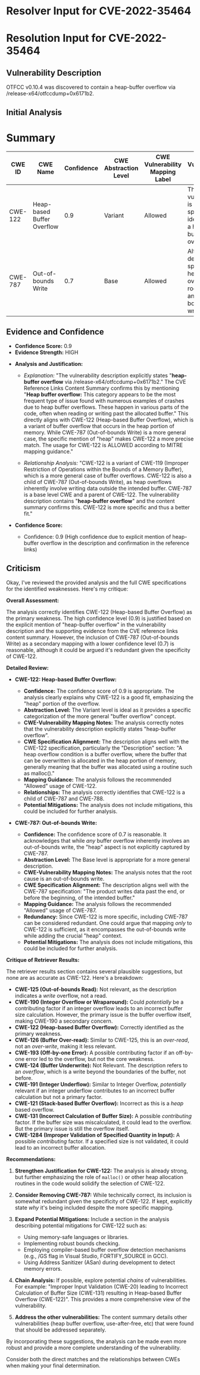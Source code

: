 # Resolver Input for CVE-2022-35464

# Resolution Input for CVE-2022-35464

## Vulnerability Description
OTFCC v0.10.4 was discovered to contain a heap-buffer overflow via /release-x64/otfccdump+0x6171b2.

## Initial Analysis
# Summary
| CWE ID | CWE Name | Confidence | CWE Abstraction Level | CWE Vulnerability Mapping Label | CWE-Vulnerability Mapping Notes |
|---|---|---|---|---|---|
| CWE-122 | Heap-based Buffer Overflow | 0.9 | Variant | Allowed | The vulnerability is specifically identified as a heap-buffer overflow. |
| CWE-787 | Out-of-bounds Write | 0.7 | Base | Allowed | Although the description specifies heap overflow, the root cause is an out-of-bounds write. |

## Evidence and Confidence

*   **Confidence Score:** 0.9
*   **Evidence Strength:** HIGH

- **Analysis and Justification:**  
  - *Explanation:* "The vulnerability description explicitly states "**heap-buffer overflow** via /release-x64/otfccdump+0x6171b2." The CVE Reference Links Content Summary confirms this by mentioning "**Heap buffer overflow:** This category appears to be the most frequent type of issue found with numerous examples of crashes due to heap buffer overflows. These happen in various parts of the code, often when reading or writing past the allocated buffer." This directly aligns with CWE-122 (Heap-based Buffer Overflow), which is a variant of buffer overflow that occurs in the heap portion of memory. While CWE-787 (Out-of-bounds Write) is a more general case, the specific mention of "heap" makes CWE-122 a more precise match. The usage for CWE-122 is ALLOWED according to MITRE mapping guidance."
  
  - *Relationship Analysis:* "CWE-122 is a variant of CWE-119 (Improper Restriction of Operations within the Bounds of a Memory Buffer), which is a more general case of buffer overflows. CWE-122 is also a child of CWE-787 (Out-of-bounds Write), as heap overflows inherently involve writing data outside the intended buffer. CWE-787 is a base level CWE and a parent of CWE-122. The vulnerability description contains "**heap-buffer overflow**" and the content summary confirms this. CWE-122 is more specific and thus a better fit."

- **Confidence Score:**  
  - Confidence: 0.9 (High confidence due to explicit mention of heap-buffer overflow in the description and confirmation in the reference links)

## Criticism
Okay, I've reviewed the provided analysis and the full CWE specifications for the identified weaknesses. Here's my critique:

**Overall Assessment:**

The analysis correctly identifies CWE-122 (Heap-based Buffer Overflow) as the primary weakness. The high confidence level (0.9) is justified based on the explicit mention of "heap-buffer overflow" in the vulnerability description and the supporting evidence from the CVE reference links content summary. However, the inclusion of CWE-787 (Out-of-bounds Write) as a secondary mapping with a lower confidence level (0.7) is reasonable, although it could be argued it's redundant given the specificity of CWE-122.

**Detailed Review:**

*   **CWE-122: Heap-based Buffer Overflow:**

    *   **Confidence:** The confidence score of 0.9 is appropriate. The analysis clearly explains why CWE-122 is a good fit, emphasizing the "heap" portion of the overflow.
    *   **Abstraction Level:**  The Variant level is ideal as it provides a specific categorization of the more general "buffer overflow" concept.
    *   **CWE-Vulnerability Mapping Notes:** The analysis correctly notes that the vulnerability description explicitly states "heap-buffer overflow".
    *   **CWE Specification Alignment:** The description aligns well with the CWE-122 specification, particularly the "Description" section: "A heap overflow condition is a buffer overflow, where the buffer that can be overwritten is allocated in the heap portion of memory, generally meaning that the buffer was allocated using a routine such as malloc()."
    *   **Mapping Guidance:** The analysis follows the recommended "Allowed" usage of CWE-122.
    *   **Relationships:** The analysis correctly identifies that CWE-122 is a child of CWE-787 and CWE-788.
    *   **Potential Mitigations:** The analysis does not include mitigations, this could be included for further analysis.

*   **CWE-787: Out-of-bounds Write:**

    *   **Confidence:** The confidence score of 0.7 is reasonable. It acknowledges that while *any* buffer overflow inherently involves an out-of-bounds write, the "heap" aspect is not explicitly captured by CWE-787.
    *   **Abstraction Level:** The Base level is appropriate for a more general description.
    *   **CWE-Vulnerability Mapping Notes:** The analysis notes that the root cause is an out-of-bounds write.
    *   **CWE Specification Alignment:** The description aligns well with the CWE-787 specification: "The product writes data past the end, or before the beginning, of the intended buffer."
    *   **Mapping Guidance:** The analysis follows the recommended "Allowed" usage of CWE-787.
    *   **Redundancy:** Since CWE-122 is more specific, including CWE-787 can be considered redundant. One could argue that mapping *only* to CWE-122 is sufficient, as it encompasses the out-of-bounds write while adding the crucial "heap" context.
    *   **Potential Mitigations:** The analysis does not include mitigations, this could be included for further analysis.

**Critique of Retriever Results:**

The retriever results section contains several plausible suggestions, but none are as accurate as CWE-122. Here's a breakdown:

*   **CWE-125 (Out-of-bounds Read):** Not relevant, as the description indicates a *write* overflow, not a read.
*   **CWE-190 (Integer Overflow or Wraparound):** Could *potentially* be a contributing factor if an integer overflow leads to an incorrect buffer size calculation. However, the primary issue is the buffer overflow itself, making CWE-190 a secondary concern.
*   **CWE-122 (Heap-based Buffer Overflow):** Correctly identified as the primary weakness.
*   **CWE-126 (Buffer Over-read):** Similar to CWE-125, this is an *over-read*, not an *over-write*, making it less relevant.
*   **CWE-193 (Off-by-one Error):**  A possible contributing factor if an off-by-one error led to the overflow, but not the core weakness.
*   **CWE-124 (Buffer Underwrite):** Not Relevant. The description refers to an *overflow*, which is a write beyond the boundaries of the buffer, not before.
*   **CWE-191 (Integer Underflow):** Similar to Integer Overflow, *potentially* relevant if an integer underflow contributes to an incorrect buffer calculation but not a primary factor.
*    **CWE-121 (Stack-based Buffer Overflow):** Incorrect as this is a *heap* based overflow.
*   **CWE-131 (Incorrect Calculation of Buffer Size):** A possible *contributing* factor. If the buffer size was miscalculated, it could lead to the overflow. But the primary issue is still the overflow itself.
*   **CWE-1284 (Improper Validation of Specified Quantity in Input):** A possible *contributing* factor. If a specified size is not validated, it could lead to an incorrect buffer allocation.

**Recommendations:**

1.  **Strengthen Justification for CWE-122:** The analysis is already strong, but further emphasizing the role of `malloc()` or other heap allocation routines in the code would solidify the selection of CWE-122.

2.  **Consider Removing CWE-787:** While technically correct, its inclusion is somewhat redundant given the specificity of CWE-122. If kept, explicitly state *why* it's being included despite the more specific mapping.

3.  **Expand Potential Mitigations:** Include a section in the analysis describing potential mitigations for CWE-122 such as:
    *   Using memory-safe languages or libraries.
    *   Implementing robust bounds checking.
    *   Employing compiler-based buffer overflow detection mechanisms (e.g., /GS flag in Visual Studio, FORTIFY_SOURCE in GCC).
    *   Using Address Sanitizer (ASan) during development to detect memory errors.

4.  **Chain Analysis:** If possible, explore potential *chains* of vulnerabilities. For example: "Improper Input Validation (CWE-20) leading to Incorrect Calculation of Buffer Size (CWE-131) resulting in Heap-based Buffer Overflow (CWE-122)". This provides a more comprehensive view of the vulnerability.

5.  **Address the other vulnerabilities:** The content summary details other vulnerabilities (heap buffer overflow, use-after-free, etc) that were found that should be addressed separately.

By incorporating these suggestions, the analysis can be made even more robust and provide a more complete understanding of the vulnerability.

Consider both the direct matches and the relationships between CWEs
when making your final determination.
        